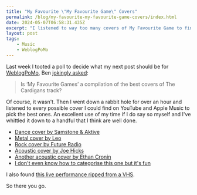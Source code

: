 ```yaml
---
title: "My Favourite \"My Favourite Game\" Covers"
permalink: /blog/my-favourite-my-favourite-game-covers/index.html
date: 2024-05-07T06:58:31.435Z
excerpt: "I listened to way too many covers of My Favourite Game to find the best ones, for a joke"
layout: post
tags:
    - Music
    - WeblogPoMo
---
```


Last week I tooted a poll to decide what my next post should be for [WeblogPoMo](https://rknight.me/blog/tags/weblogpomo/), Ben [jokingly asked](https://social.lol/@bendaubney/112362011039081959):

> Is ‘My Favourite Games’ a compilation of the best covers of The Cardigans track?

Of course, it wasn't. Then I went down a rabbit hole for over an hour and listened to every possible cover I could find on YouTube and Apple Music to pick the best ones. An excellent use of my time if I do say so myself and I've whittled it down to a handful that I think are well done.

- [Dance cover by Samstone & Aktive](https://www.youtube.com/watch?v=ZPMHTv2w2iE)
- [Metal cover by Leo](https://www.youtube.com/watch?v=F1qkLQrqTsM)
- [Rock cover by Future Radio](https://www.youtube.com/watch?v=5Rvm406nQiY)
- [Acoustic cover by Joe Hicks](https://www.youtube.com/watch?v=Xlc9GUmph8c)
- [Another acoustic cover by Ethan Cronin](https://www.youtube.com/watch?v=q8NPV8DKKIE)
- [I don't even know how to categorise this one but it's fun](https://www.youtube.com/watch?v=H6naRaxq8_o)

I also found [this live performance ripped from a VHS](https://www.youtube.com/watch?v=azTbhaHhcno).

So there you go. 